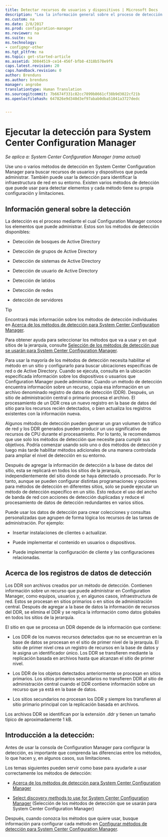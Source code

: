 ```yaml
---
title: Detectar recursos de usuarios y dispositivos | Microsoft Docs
description: "Lea la información general sobre el proceso de detección y los registros de datos de detección."
ms.custom: na
ms.date: 2/8/2017
ms.prod: configuration-manager
ms.reviewer: na
ms.suite: na
ms.technology:
- configmgr-other
ms.tgt_pltfrm: na
ms.topic: get-started-article
ms.assetid: 30844519-ce14-456f-bfb8-4318b578e9f6
caps.latest.revision: 20
caps.handback.revision: 0
author: Brenduns
ms.author: brenduns
manager: angrobe
translationtype: Human Translation
ms.sourcegitcommit: 7b6674f331c82cc7899b8661cf38b9d3022cf21b
ms.openlocfilehash: 647826e9d340d3ef97abab0dba51041a3727dedc


---
```

# <a name="run-discovery-for-system-center-configuration-manager"></a>Ejecutar la detección para System Center Configuration Manager

*Se aplica a: System Center Configuration Manager (rama actual)*

Use uno o varios métodos de detección en System Center Configuration Manager para buscar recursos de usuarios y dispositivos que pueda administrar. También puede usar la detección para identificar la infraestructura de red en su entorno. Existen varios métodos de detección que puede usar para detectar elementos y cada método tiene su propia configuración y limitaciones.  

## <a name="overview-of-discovery"></a>Información general sobre la detección  
 La detección es el proceso mediante el cual Configuration Manager conoce los elementos que puede administrar. Estos son los métodos de detección disponibles:  

-   Detección de bosques de Active Directory  

-   Detección de grupos de Active Directory  

-   Detección de sistemas de Active Directory  

-   Detección de usuario de Active Directory  

-   Detección de latidos  

-   Detección de redes  

-   detección de servidores  

> [!TIP]  
>  Encontrará más información sobre los métodos de detección individuales en [Acerca de los métodos de detección para System Center Configuration Manager](../../../../core/servers/deploy/configure/about-discovery-methods.md).  
>   
>  Para obtener ayuda para seleccionar los métodos que va a usar y en qué sitios de la jerarquía, consulte [Selección de los métodos de detección que se usarán para System Center Configuration Manager](../../../../core/servers/deploy/configure/select-discovery-methods-to-use.md).  

 Para usar la mayoría de los métodos de detección necesita habilitar el método en un sitio y configurarlo para buscar ubicaciones específicas de red o de Active Directory. Cuando se ejecuta, consulta en la ubicación especificada información sobre los dispositivos o usuarios que Configuration Manager puede administrar. Cuando un método de detección encuentra información sobre un recurso, copia esa información en un archivo denominado registro de datos de detección (DDR). Después, un sitio de administración central o primario procesa el archivo. El procesamiento de un DDR crea un nuevo registro en la base de datos del sitio para los recursos recién detectados, o bien actualiza los registros existentes con la información nueva.  

 Algunos métodos de detección pueden generar un gran volumen de tráfico de red y los DDR generados pueden producir un uso significativo de recursos de CPU durante el procesamiento. Por lo tanto, le recomendamos que use solo los métodos de detección que necesite para cumplir sus objetivos. Podría comenzar usando solo uno o dos métodos de detección y luego más tarde habilitar métodos adicionales de una manera controlada para ampliar el nivel de detección en su entorno.  

 Después de agregar la información de detección a la base de datos del sitio, esta se replicará en todos los sitios de la jerarquía, independientemente del sitio donde se haya detectado o procesado. Por lo tanto, aunque se pueden configurar distintas programaciones y opciones para métodos de detección en diferentes sitios, solo se puede ejecutar un método de detección específico en un sitio. Esto reduce el uso del ancho de banda de red con acciones de detección duplicadas y reduce el procesamiento de datos de detección redundantes en varios sitios.  

 Puede usar los datos de detección para crear colecciones y consultas personalizadas que agrupen de forma lógica los recursos de las tareas de administración. Por ejemplo:  

-   Insertar instalaciones de clientes o actualizar.  

-   Puede implementar el contenido en usuarios o dispositivos.  

-   Puede implementar la configuración de cliente y las configuraciones relacionadas.

##  <a name="a-namebkmkddrsa-about-discovery-data-records"></a><a name="BKMK_DDRs"></a> Acerca de los registros de datos de detección  
 Los DDR son archivos creados por un método de detección. Contienen información sobre un recurso que puede administrar en Configuration Manager, como equipos, usuarios y, en algunos casos, infraestructura de red. Estos se procesan en sitios primarios o en sitios de administración central. Después de agregar a la base de datos la información de recursos del DDR, se elimina el DDR y se replica la información como datos globales en todos los sitios de la jerarquía.  

 El sitio en que se procesa un DDR depende de la información que contiene:  

-   Los DDR de los nuevos recursos detectados que no se encuentran en la base de datos se procesan en el sitio de primer nivel de la jerarquía. El sitio de primer nivel crea un registro de recursos en la base de datos y le asigna un identificador único. Los DDR se transfieren mediante la replicación basada en archivos hasta que alcanzan el sitio de primer nivel.  

-   Los DDR de los objetos detectados anteriormente se procesan en sitios primarios. Los sitios primarios secundarios no transfieren DDR al sitio de administración central cuando el DDR contiene información sobre un recurso que ya está en la base de datos.  

-   Los sitios secundarios no procesan los DDR y siempre los transfieren al sitio primario principal con la replicación basada en archivos.  

Los archivos DDR se identifican por la extensión .ddr y tienen un tamaño típico de aproximadamente 1 kB.  

## <a name="get-started-with-discovery"></a>Introducción a la detección:  
 Antes de usar la consola de Configuration Manager para configurar la detección, es importante que comprenda las diferencias entre los métodos, lo que hacen y, en algunos casos, sus limitaciones.  

Los temas siguientes pueden servir como base para ayudarle a usar correctamente los métodos de detección:  

-   [Acerca de los métodos de detección para System Center Configuration Manager](../../../../core/servers/deploy/configure/about-discovery-methods.md)  

-   [Select discovery methods to use for System Center Configuration Manager](../../../../core/servers/deploy/configure/select-discovery-methods-to-use.md) (Selección de los métodos de detección que se usarán para System Center Configuration Manager)  

Después, cuando conozca los métodos que quiere usar, busque información para configurar cada método en [Configurar métodos de detección para System Center Configuration Manager](../../../../core/servers/deploy/configure/configure-discovery-methods.md).  



<!--HONumber=Feb17_HO2-->


